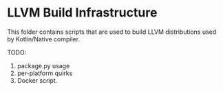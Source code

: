 # LLVM Build Infrastructure

This folder contains scripts that are used to build LLVM distributions used by Kotlin/Native compiler.


TODO:
1. package.py usage
2. per-platform quirks
3. Docker script.